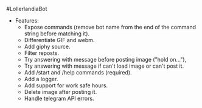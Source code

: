 #LollerlandiaBot
- Features:
  - Expose commands (remove bot name from the end of the command string before matching it).
  - Differentiate GIF and webm.
  - Add giphy source.
  - Filter reposts.
  - Try answering with message before posting image ("hold on..."),
  - Try answering with message if can't load image or can't post it.
  - Add /start and /help commands (required).
  - Add a logger.
  - Add support for work safe hours.
  - Delete image after posting it.
  - Handle telegram API errors.
